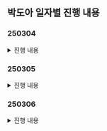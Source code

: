 ## 박도아 일자별 진행 내용
### 250304
<details>
  <summary>진행 내용</summary>

1) 아이디어 회의 진행 <br>
- 핀테크 분야에서 백엔드 부분에서 좀더 활용할수 있을 만한 기술 등을 서칭 했습니다.
	- 롤백, 트랜젝션, 동시성 처리, 보안과 관련한 기능
- 팀원들과 아이디어 회의를 진행하였습니다. 함께 디벨롭 할수 있는 아이디어에 대해서는 지속적으로 논의 하고, 컨설턴트님께 조언을 구하며 적극적으으로 진행했습니다.
- 아이디어 제안 내용
	1. 주가 변동 & 뉴스 분석하여 아침마다 제공해주는 라디오
	2. '살껄말껄' (모의 투자 모니터링 & 투자 성향 분석)
	3. '계모임을 주식으로' (자동 주식 운용 시스템)
	4. '미래의 나' - 10년 후 재산 예측 시뮬레이터

2) 모듈형 특강 AI 시대 PM 청강 및 팀프로젝트 진행
- PM 관련 수업을 들으며, 팀장으로서 어떤 팀장이 되어야 하는지 대해 고민해 볼수 있는 시간이 되었습니다. 회피형 보다도 강요형 팀장의 부정적인 영향이 훨씬 오래 지속된다는 것을 보며, 강요하거나 부정적인 피드백을 최대한 줄여야 겠다고 생각했습니다.

3) 필드트립 보고서 제출
</details>

### 250305
<details>
  <summary>진행 내용</summary>

1) 아이디어 회의 진행 <br>
- 이전에 진행했던 아이디어에 대한 디벨롭과 더불어, 새로운 아이디어를 제안했습니다.
  적합한 아이디어를 구상하기 위해 팀원들과 내내 논의했습니다.
- 아이디어 제안 내용
	1. '살껄말껄' (모의 투자 모니터링 & 투자 성향 분석)
		- 이전 아이디어에서 디벨롭 하여, 관련한 기능을 세부적으로 찾아봤습니다.
		- 백테스팅 기술에 대해 추가적으로 찾아보았습니다.
	2. 경조사 돈 관리
	3. 소비 습관 관리
	4. 모임 돈 관리
	5. 소상 공인 대상의 위치 기반 방문 광고 앱

2) 위치 추적 관련 기술에 대한 추가적인 공부
- 지오펜싱을 활용한 체류 감지 : 지오펜싱(Geofencing)은 특정 위치를 중심으로 반경을 설정하고 진입/이탈 여부를 감지하는 방식
- 블루투스 비콘을 활용한 체류 감지
- GPS 기반 체류 감지
- 블루투스 비콘을 활용한 방법이 정확하나, 별도의 비콘 장비& 비용의 문제가 든다.

3) 컨설턴트님과 미팅
- 소상 공인 대상의 위치 기반 방문 광고 앱 과 관련하여 컨설턴트님과 미팅을 진행하였습니다.
미팅 진행 후 단순히 위치 기반의 리워드 지급 외에도 서비스 내 기술적인 스택을 올릴만한 기능을 고민해보기로 했습니다.

</details>

### 250306
<details>
  <summary>진행 내용</summary>

1) 아이디어 회의 진행 <br>
	- 이전에 냈던 소상 공인 대상의 위치 기반 방문 광고 앱을 디벨롭해서 아이디어를 가져왔습니다.
	- AI를 활용해서 유사한 소비 패턴을 가진 사용자들의 구매 이력을 토대로 매장을 제안해주는 것을 생각해 봤습니다. 다만, 팀원들에게서 AI를 통해 추천해주는 것의 기준이 모호하며, 이미 네이버와 같이 대형 포털에서 해당 기능을 제공하고 있으므로 차별성이 없을수 있다는 피드백을 받았습니다.

2) AI 추천 기능에 대한 추가적인 개인 공부 <br>
	1. 협업 필터링 (Collaborative Filtering)
	- 나와 비슷한 취향을 가진 사람들이 좋아하는 것들을 추천
	2. 콘텐츠 기반 필터링 (Content-Based Filtering)
	- 사용자가 과거에 좋아했던 아이템의 특성과 유사한 아이템을 추천
	3. 시계열 소비 예측 모델
	- 시간의 흐름에서 획득할 수 있는 정보 등을 파악하여 해당 데이터가 미래 시점에 어떻게 변화하는지 파악
	4. K-means 군집화 
	- 같은 취향이라고 묶을만한 데이터 기준을 군집화를 통해 설정


3) 컨설턴트님과 미팅<br>
	- '와치하우마치'라는 아이디어에 대해서 함께 논의해 보면서 몇가지 의문이 들어 컨설턴트 님께 미팅을 요청했습니다 
	- sms와 앱 알림을 통해서 데이터를 가져오는게 유의미한가, 소비 패턴을 파악하는게 유의미한 가에 대한 미팅 진행했습니다.


</details>